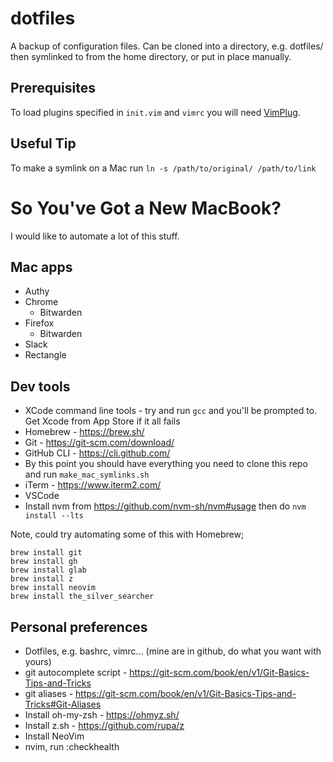 # dotfiles

A backup of configuration files. Can be cloned into a directory, e.g. dotfiles/ then symlinked to from the home directory, or put in place manually.

## Prerequisites

To load plugins specified in `init.vim` and `vimrc` you will need [VimPlug](https://github.com/junegunn/vim-plug).

## Useful Tip

To make a symlink on a Mac run `ln -s /path/to/original/ /path/to/link`


# So You've Got a New MacBook?

I would like to automate a lot of this stuff.

## Mac apps

- Authy
- Chrome
  - Bitwarden
- Firefox
  - Bitwarden
- Slack
- Rectangle

## Dev tools

- XCode command line tools - try and run `gcc` and you'll be prompted to. Get Xcode from App Store if it all fails
- Homebrew - https://brew.sh/
- Git - https://git-scm.com/download/
- GitHub CLI - https://cli.github.com/
- By this point you should have everything you need to clone this repo and run `make_mac_symlinks.sh`
- iTerm - https://www.iterm2.com/
- VSCode
- Install nvm from https://github.com/nvm-sh/nvm#usage then do `nvm install --lts`

Note, could try automating some of this with Homebrew;

```
brew install git
brew install gh
brew install glab
brew install z
brew install neovim
brew install the_silver_searcher
```

## Personal preferences

- Dotfiles, e.g. bashrc, vimrc... (mine are in github, do what you want with yours)
- git autocomplete script - https://git-scm.com/book/en/v1/Git-Basics-Tips-and-Tricks
- git aliases - https://git-scm.com/book/en/v1/Git-Basics-Tips-and-Tricks#Git-Aliases
- Install oh-my-zsh - https://ohmyz.sh/
- Install z.sh - https://github.com/rupa/z
- Install NeoVim
- nvim, run :checkhealth
